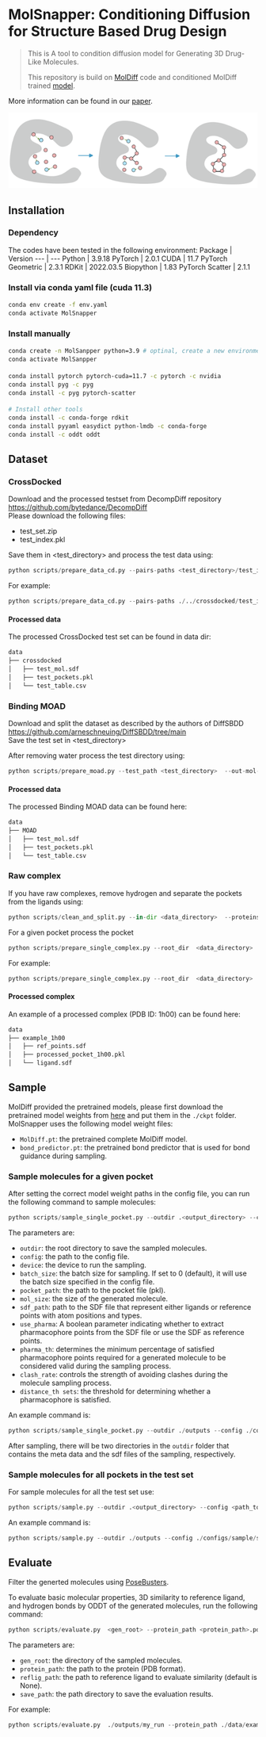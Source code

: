 # MolSnapper: Conditioning Diffusion for Structure Based Drug Design
> This is A tool to condition diffusion model for Generating 3D Drug-Like Molecules.
> 
> This repository is build on [MolDiff](https://proceedings.mlr.press/v202/peng23b.html) code and conditioned MolDiff trained [model](https://github.com/pengxingang/MolDiff/tree/master).


More information can be found in our [paper](https://www.biorxiv.org/content/10.1101/2024.03.28.586278v1).

![](img.png)
## Installation
### Dependency
The codes have been tested in the following environment:
Package  | Version
--- | ---
Python | 3.9.18
PyTorch | 2.0.1
CUDA | 11.7
PyTorch Geometric | 2.3.1
RDKit | 2022.03.5
Biopython | 1.83
PyTorch Scatter | 2.1.1

### Install via conda yaml file (cuda 11.3)
```bash
conda env create -f env.yaml
conda activate MolSnapper
```

### Install manually
``` bash
conda create -n MolSanpper python=3.9 # optinal, create a new environment
conda activate MolSanpper

conda install pytorch pytorch-cuda=11.7 -c pytorch -c nvidia
conda install pyg -c pyg
conda install -c pyg pytorch-scatter

# Install other tools
conda install -c conda-forge rdkit
conda install pyyaml easydict python-lmdb -c conda-forge
conda install -c oddt oddt
```


## Dataset
### CrossDocked
Download and the processed testset from DecompDiff repository https://github.com/bytedance/DecompDiff \
Please download the following files:
- test_set.zip
- test_index.pkl

Save them in <test_directory> and process the test data using:
```python
python scripts/prepare_data_cd.py --pairs-paths <test_directory>/test_index.pkl --root-dir <test_directory>  --out-mol-sdf <data_dir>/test_mol.sdf --out-pockets-pkl <data_dir>/test_pockets.pkl --out-table <data_dir>/test_table.csv
```

For example:
```python
python scripts/prepare_data_cd.py --pairs-paths ./../crossdocked/test_index.pkl --root-dir ./../crossdocked/test_set  --out-mol-sdf ./../crossdocked/test_mol.sdf --out-pockets-pkl ./../crossdocked/test_pockets.pkl --out-table ./../crossdocked/test_table.csv
```
#### Processed data
The processed CrossDocked test set can be found in data dir:
``` bash
data
├── crossdocked
│   ├── test_mol.sdf
│   ├── test_pockets.pkl
│   └── test_table.csv
```

### Binding MOAD
Download and split the dataset as described by the authors of DiffSBDD
https://github.com/arneschneuing/DiffSBDD/tree/main \
Save the test set in <test_directory>

After removing water process the test directory using:
```python
python scripts/prepare_moad.py --test_path <test_directory>  --out-mol-sdf <data_dir>/test_mol.sdf --out-pockets-pkl <data_dir>/test_pockets.pkl --out-table <data_dir>/test_table.csv
```
#### Processed data
The processed Binding MOAD data can be found here:
``` bash
data
├── MOAD
│   ├── test_mol.sdf
│   ├── test_pockets.pkl
│   └── test_table.csv
```
### Raw complex
If you have raw complexes, remove hydrogen and separate the pockets from the ligands using:
```python
python scripts/clean_and_split.py --in-dir <data_directory>  --proteins-dir <pockets_directory> --ligands-dir <ligands_directory>
```

For a given pocket process the pocket
```python
python scripts/prepare_single_complex.py --root_dir  <data_directory>  --ligand_filename <ligand_filename>.sdf  --protein_filename <protein_filename>.pdb --out_pockets_path <output_path>.pkl
```
For example:
```python
python scripts/prepare_single_complex.py --root_dir  <data_directory>  --ligand_filename ligand.sdf --protein_filename data/protein.pdb --out_pockets_path ./data/protein.pkl
```
#### Processed complex
An example of a processed complex (PDB ID: 1h00) can be found here:
``` bash
data
├── example_1h00
│   ├── ref_points.sdf
│   ├── processed_pocket_1h00.pkl
│   └── ligand.sdf
```

## Sample

MolDiff provided the pretrained models, please first download the pretrained model weights from [here](https://drive.google.com/drive/folders/1zTrjVehEGTP7sN3DB5jaaUuMJ6Ah0-ps?usp=sharing) and put them in the `./ckpt` folder. MolSnapper uses the following model weight files: 
- `MolDiff.pt`: the pretrained complete MolDiff model.
- `bond_predictor.pt`: the pretrained bond predictor that is used for bond guidance during sampling.


### Sample molecules for a given pocket
After setting the correct model weight paths in the config file, you can run the following command to sample molecules:

```python
python scripts/sample_single_pocket.py --outdir .<output_directory> --config <path_to_config_file> --device <device_id> --batch_size <batch_size> --pocket_path <pocket_path>.pkl --sdf_path <sdf_path>.sdf --use_pharma <use_pharma> --num_pharma_atoms <num_pharma_atoms> --clash_rate <clash_rate>
```

The parameters are:
- `outdir`: the root directory to save the sampled molecules.
- `config`: the path to the config file.
- `device`: the device to run the sampling.
- `batch_size`: the batch size for sampling. If set to 0 (default), it will use the batch size specified in the config file.
- `pocket_path`: the path to the pocket file (pkl).
- `mol_size`: the size of the generated molecule. 
- `sdf_path`: path to the SDF file that represent either ligands or reference points with atom positions and types.
- `use_pharma`: A boolean parameter indicating whether to extract pharmacophore points from the SDF file or use the SDF as reference points.
- `pharma_th`: determines the minimum percentage of satisfied pharmacophore points required for a generated molecule to be considered valid during the sampling process.
- `clash_rate`: controls the strength of avoiding clashes during the molecule sampling process.
- `distance_th sets`: the threshold for determining whether a pharmacophore is satisfied.

An example command is:
```python
python scripts/sample_single_pocket.py --outdir ./outputs --config ./configs/sample/sample_MolDiff.yml --batch_size 32 --pocket_path ./data/example_1h00/processed_pocket_1h00.pkl --sdf_path ./data/example_1h00/ref_points.sdf --use_pharma False --clash_rate 0.1
```


After sampling, there will be two directories in the `outdir` folder that contains the meta data and the sdf files of the sampling, respectively.

### Sample molecules for all pockets in the test set
 For sample molecules for all the test set use:

```python
python scripts/sample.py --outdir .<output_directory> --config <path_to_config_file> --device <device_id> --batch_size <batch_size> --pocket_dir <data_directory> --num_pharma_atoms <num_pharma_atoms> --clash_rate <clash_rate>

```
An example command is:
```python
python scripts/sample.py --outdir ./outputs --config ./configs/sample/sample_MolDiff.yml --batch_size 32 --pocket_dir ./data/crossdocked  --num_pharma_atoms 20 --clash_rate 0.1
```

## Evaluate
Filter the generted molecules using [PoseBusters](https://github.com/maabuu/posebusters).

To evaluate basic molecular properties, 3D similarity to reference ligand, and hydrogen bonds by ODDT of the generated molecules, run the following command:
```python
python scripts/evaluate.py  <gen_root> --protein_path <protein_path>.pdb --reflig_path <reflig_path> --save_path <save_path>
```
The parameters are:
- `gen_root`: the directory of the sampled molecules.
- `protein_path`: the path to the protein (PDB format).
- `reflig_path`: the path to reference ligand to evaluate similarity (default is None).
- `save_path`: the path directory to save the evaluation results.

For example:
```python
python scripts/evaluate.py  ./outputs/my_run --protein_path ./data/example_1h00/pocket/1h00_protein.pdb --reflig_path ./data/example_1h00/ligand.sdf --save_path ./outputs/my_run/eval 
```


